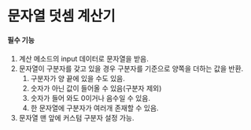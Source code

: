 # 문자열 덧셈 계산기
#### 필수 기능
1. 계산 메소드의 input 데이터로 문자열을 받음.
2. 문자열이 구분자를 갖고 있을 경우 구분자를 기준으로 양쪽을 더하는 값을 반환.
   1. 구분자가 양 끝에 있을 수도 있음.
   2. 숫자가 아닌 값이 들어올 수 있음(구분자 제외)
   3. 숫자가 들어 와도 0이거나 음수일 수 있음.
   4. 한 문자열에 구분자가 여러개 존재할 수 있음.
3. 문자열 맨 앞에 커스텀 구분자 설정 가능.
